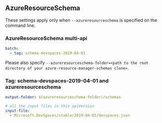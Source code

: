 ## AzureResourceSchema

These settings apply only when `--azureresourceschema` is specified on the command line.

### AzureResourceSchema multi-api

``` yaml $(azureresourceschema) && $(multiapi)
batch:
  - tag: schema-devspaces-2019-04-01

```

Please also specify `--azureresourceschema-folder=<path to the root directory of your azure-resource-manager-schemas clone>`.

### Tag: schema-devspaces-2019-04-01 and azureresourceschema

``` yaml $(tag) == 'schema-devspaces-2019-04-01' && $(azureresourceschema)
output-folder: $(azureresourceschema-folder)/schemas

# all the input files in this apiVersion
input-file:
  - Microsoft.DevSpaces/stable/2019-04-01/devspaces.json

```
